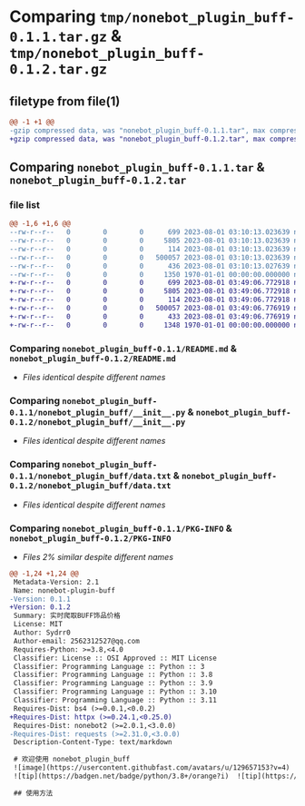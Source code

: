 # Comparing `tmp/nonebot_plugin_buff-0.1.1.tar.gz` & `tmp/nonebot_plugin_buff-0.1.2.tar.gz`

## filetype from file(1)

```diff
@@ -1 +1 @@
-gzip compressed data, was "nonebot_plugin_buff-0.1.1.tar", max compression
+gzip compressed data, was "nonebot_plugin_buff-0.1.2.tar", max compression
```

## Comparing `nonebot_plugin_buff-0.1.1.tar` & `nonebot_plugin_buff-0.1.2.tar`

### file list

```diff
@@ -1,6 +1,6 @@
--rw-r--r--   0        0        0      699 2023-08-01 03:10:13.023639 nonebot_plugin_buff-0.1.1/README.md
--rw-r--r--   0        0        0     5805 2023-08-01 03:10:13.023639 nonebot_plugin_buff-0.1.1/nonebot_plugin_buff/__init__.py
--rw-r--r--   0        0        0      114 2023-08-01 03:10:13.023639 nonebot_plugin_buff-0.1.1/nonebot_plugin_buff/config.py
--rw-r--r--   0        0        0   500057 2023-08-01 03:10:13.023639 nonebot_plugin_buff-0.1.1/nonebot_plugin_buff/data.txt
--rw-r--r--   0        0        0      436 2023-08-01 03:10:13.027639 nonebot_plugin_buff-0.1.1/pyproject.toml
--rw-r--r--   0        0        0     1350 1970-01-01 00:00:00.000000 nonebot_plugin_buff-0.1.1/PKG-INFO
+-rw-r--r--   0        0        0      699 2023-08-01 03:49:06.772918 nonebot_plugin_buff-0.1.2/README.md
+-rw-r--r--   0        0        0     5805 2023-08-01 03:49:06.772918 nonebot_plugin_buff-0.1.2/nonebot_plugin_buff/__init__.py
+-rw-r--r--   0        0        0      114 2023-08-01 03:49:06.772918 nonebot_plugin_buff-0.1.2/nonebot_plugin_buff/config.py
+-rw-r--r--   0        0        0   500057 2023-08-01 03:49:06.776919 nonebot_plugin_buff-0.1.2/nonebot_plugin_buff/data.txt
+-rw-r--r--   0        0        0      433 2023-08-01 03:49:06.776919 nonebot_plugin_buff-0.1.2/pyproject.toml
+-rw-r--r--   0        0        0     1348 1970-01-01 00:00:00.000000 nonebot_plugin_buff-0.1.2/PKG-INFO
```

### Comparing `nonebot_plugin_buff-0.1.1/README.md` & `nonebot_plugin_buff-0.1.2/README.md`

 * *Files identical despite different names*

### Comparing `nonebot_plugin_buff-0.1.1/nonebot_plugin_buff/__init__.py` & `nonebot_plugin_buff-0.1.2/nonebot_plugin_buff/__init__.py`

 * *Files identical despite different names*

### Comparing `nonebot_plugin_buff-0.1.1/nonebot_plugin_buff/data.txt` & `nonebot_plugin_buff-0.1.2/nonebot_plugin_buff/data.txt`

 * *Files identical despite different names*

### Comparing `nonebot_plugin_buff-0.1.1/PKG-INFO` & `nonebot_plugin_buff-0.1.2/PKG-INFO`

 * *Files 2% similar despite different names*

```diff
@@ -1,24 +1,24 @@
 Metadata-Version: 2.1
 Name: nonebot-plugin-buff
-Version: 0.1.1
+Version: 0.1.2
 Summary: 实时爬取BUFF饰品价格
 License: MIT
 Author: Sydrr0
 Author-email: 2562312527@qq.com
 Requires-Python: >=3.8,<4.0
 Classifier: License :: OSI Approved :: MIT License
 Classifier: Programming Language :: Python :: 3
 Classifier: Programming Language :: Python :: 3.8
 Classifier: Programming Language :: Python :: 3.9
 Classifier: Programming Language :: Python :: 3.10
 Classifier: Programming Language :: Python :: 3.11
 Requires-Dist: bs4 (>=0.0.1,<0.0.2)
+Requires-Dist: httpx (>=0.24.1,<0.25.0)
 Requires-Dist: nonebot2 (>=2.0.1,<3.0.0)
-Requires-Dist: requests (>=2.31.0,<3.0.0)
 Description-Content-Type: text/markdown
 
 # 欢迎使用 nonebot_plugin_buff
 ![image](https://usercontent.githubfast.com/avatars/u/129657153?v=4)
 ![tip](https://badgen.net/badge/python/3.8+/orange?i)  ![tip](https://badgen.net/badge/windows/10+/green?i)  ![tip](https://badgen.net/badge/ubuntu/20.04+/pink?i) 
 
 ## 使用方法
```

